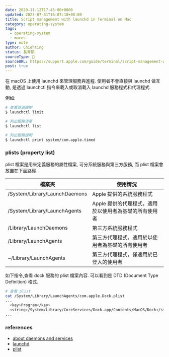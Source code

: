 ```yaml
---
date: 2020-11-12T17:45:00+0800
updated: 2023-07-31T16:07:18+08:00
title: Script management with launchd in Terminal on Mac
category: operating-system
tags:
  - operating-system
  - macos
type: note
author: Chiehting
status: 長青期
sourceType: 📰️
sourceURL: https://support.apple.com/guide/terminal/script-management-with-launchd-apdc6c1077b-5d5d-4d35-9c19-60f2397b2369/mac
post: true
---
```


在 macOS 上使用 launchd 來管理服務與進程. 使用者不會直接與 launchd 做互動, 是透過 launchctl 指令來載入或取消載入 launchd 服務程式和代理程式.

<!--more-->

例如:

```bash
# 查看資源限制
$ launchctl limit

# 列出服務清單
$ launchctl list

# 列出服務說明
$ launchctl print system/com.apple.timed
```

### plists (property list)
plist 檔案是用來定義服務的屬性檔案, 可分系統服務與第三方服務, 而 plist 檔案會放置在下面路徑.

|檔案夾|使用情況|
|---|---|
|/System/Library/LaunchDaemons|Apple 提供的系統服務程式|
|/System/Library/LaunchAgents|Apple 提供的代理程式，適用於以使用者為基礎的所有使用者|
|/Library/LaunchDaemons|第三方系統服務程式|
|/Library/LaunchAgents|第三方代理程式，適用於以使用者為基礎的所有使用者|
|~/Library/LaunchAgents|第三方代理程式，僅適用於已登入的使用者|

如下指令,查看 dock 服務的 plist 檔案內容. 可以看到是 DTD (Document Type Definition) 格式.

```bash
# 查看 plist
cat /System/Library/LaunchAgents/com.apple.Dock.plist
...
  <key>Program</key>
  <string>/System/Library/CoreServices/Dock.app/Contents/MacOS/Dock</string>
...
```


### references
- [about daemons and services
](https://developer.apple.com/library/archive/documentation/MacOSX/Conceptual/BPSystemStartup/Chapters/Introduction.html#//apple_ref/doc/uid/10000172i-SW1-SW1)
- [launchd](https://support.apple.com/zh-tw/guide/terminal/apdc6c1077b-5d5d-4d35-9c19-60f2397b2369/mac)
- [plist](https://support.apple.com/zh-hk/guide/terminal/apda49a1bb2-577e-4721-8f25-ffc0836f6997/mac)
